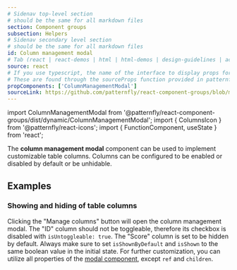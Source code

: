```yaml
---
# Sidenav top-level section
# should be the same for all markdown files
section: Component groups
subsection: Helpers
# Sidenav secondary level section
# should be the same for all markdown files
id: Column management modal
# Tab (react | react-demos | html | html-demos | design-guidelines | accessibility)
source: react
# If you use typescript, the name of the interface to display props for
# These are found through the sourceProps function provided in patternfly-docs.source.js
propComponents: ['ColumnManagementModal']
sourceLink: https://github.com/patternfly/react-component-groups/blob/main/packages/module/patternfly-docs/content/extensions/component-groups/examples/ColumnManagementModal/ColumnManagementModal.md
---
```


import ColumnManagementModal from '@patternfly/react-component-groups/dist/dynamic/ColumnManagementModal';
import { ColumnsIcon } from '@patternfly/react-icons';
import { FunctionComponent, useState } from 'react';

The **column management modal** component can be used to implement customizable table columns. Columns can be configured to be enabled or disabled by default or be unhidable.

## Examples

### Showing and hiding of table columns

Clicking the "Manage columns" button will open the column management modal. The "ID" column should not be toggleable, therefore its checkbox is disabled with `isUntoggleable: true`. The "Score" column is set to be hidden by default. Always make sure to set `isShownByDefault` and `isShown` to the same boolean value in the initial state. For further customization, you can utilize all properties of the [modal component](/components/modal), except `ref` and `children`.

```js file="./ColumnManagementModalExample.tsx"

```
